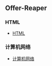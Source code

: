 ## Offer-Reaper


### HTML
- [HTML](https://github.com/Primroses/offer-reaper/HTML/README.md)
### 计算机网络
- [计算机网络](https://github.com/Primroses/offer-reaper/ComputerNetwork/README.md)

